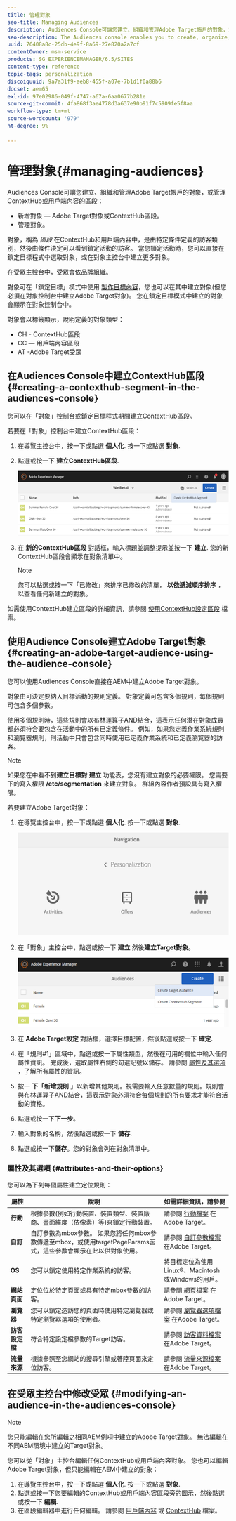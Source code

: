 ```yaml
---
title: 管理對象
seo-title: Managing Audiences
description: Audiences Console可讓您建立、組織和管理Adobe Target帳戶的對象，或管理ContextHub或用戶端內容的區段
seo-description: The Audiences console enables you to create, organize, and manage audiences for your Adobe Target account or manage segments for ContextHub or Client Context
uuid: 76408a8c-25db-4e9f-8a69-27e820a2a7cf
contentOwner: msm-service
products: SG_EXPERIENCEMANAGER/6.5/SITES
content-type: reference
topic-tags: personalization
discoiquuid: 9a7a31f9-aeb8-455f-a07e-7b1d1f0a88b6
docset: aem65
exl-id: 97e02986-049f-4747-a67a-6aa0677b281e
source-git-commit: 4fa868f3ae4778d3a637e90b91f7c5909fe5f8aa
workflow-type: tm+mt
source-wordcount: '979'
ht-degree: 9%

---
```


# 管理對象{#managing-audiences}

Audiences Console可讓您建立、組織和管理Adobe Target帳戶的對象，或管理ContextHub或用戶端內容的區段：

* 新增對象 — Adobe Target對象或ContextHub區段。
* 管理對象。

對象，稱為 *區段* 在ContextHub和用戶端內容中，是由特定條件定義的訪客類別，然後由條件決定可以看到鎖定活動的訪客。 當您鎖定活動時，您可以直接在鎖定目標程式中選取對象，或在對象主控台中建立更多對象。

在受眾主控台中，受眾會依品牌組織。

對象可在「鎖定目標」模式中使用 [製作目標內容](/help/sites-authoring/content-targeting-touch.md)，您也可以在其中建立對象(但您必須在對象控制台中建立Adobe Target對象)。 您在鎖定目標模式中建立的對象會顯示在對象控制台中。

對象會以標籤顯示，說明定義的對象類型：

* CH - ContextHub區段
* CC — 用戶端內容區段
* AT -Adobe Target受眾

## 在Audiences Console中建立ContextHub區段 {#creating-a-contexthub-segment-in-the-audiences-console}

您可以在「對象」控制台或鎖定目標程式期間建立ContextHub區段。

若要在「對象」控制台中建立ContextHub區段：

1. 在導覽主控台中，按一下或點選 **個人化**. 按一下或點選 **對象**.
1. 點選或按一下 **建立ContextHub區段**.

   ![screen-shot_2019-03-05at124034](assets/screen-shot_2019-03-05at124034.png)

1. 在 **新的ContextHub區段** 對話框，輸入標題並調整提示並按一下 **建立**. 您的新ContextHub區段會顯示在對象清單中。

   >[!NOTE]
   >
   >您可以點選或按一下「已修改」來排序已修改的清單， **以依遞減順序排序** ，以查看任何新建立的對象。

如需使用ContextHub建立區段的詳細資訊，請參閱 [使用ContextHub設定區段](/help/sites-administering/segmentation.md) 檔案。

## 使用Audience Console建立Adobe Target對象 {#creating-an-adobe-target-audience-using-the-audience-console}

您可以使用Audiences Console直接在AEM中建立Adobe Target對象。

對象由可決定要納入目標活動的規則定義。 對象定義可包含多個規則，每個規則可包含多個參數。

使用多個規則時，這些規則會以布林運算子AND結合，這表示任何潛在對象成員都必須符合要包含在活動中的所有已定義條件。 例如，如果您定義作業系統規則和瀏覽器規則，則活動中只會包含同時使用已定義作業系統和已定義瀏覽器的訪客。

>[!NOTE]
>
>如果您在中看不到**建立目標對** **建立** 功能表，您沒有建立對象的必要權限。 您需要下的寫入權限 **/etc/segmentation** 來建立對象。 群組內容作者預設具有寫入權限。

若要建立Adobe Target對象：

1. 在導覽主控台中，按一下或點選 **個人化**. 按一下或點選 **對象**.

   ![screen-shot_2019-03-05at124139](assets/screen-shot_2019-03-05at124139.png)

1. 在「對象」主控台中，點選或按一下 **建立** 然後**建立Target對象**。

   ![chlimage_1-168](assets/chlimage_1-168.png)

1. 在 **Adobe Target設定** 對話框，選擇目標配置，然後點選或按一下 **確定**.
1. 在「規則#1」區域中，點選或按一下屬性類型，然後在可用的欄位中輸入任何屬性資訊。 完成後，選取屬性右側的勾選記號以儲存。 請參閱 [屬性及其選項](#attributes-and-their-options) ，了解所有屬性的資訊。
1. 按一 **下「新增規則** 」以新增其他規則。視需要輸入任意數量的規則。規則會與布林運算子AND結合，這表示對象必須符合每個規則的所有要求才能符合活動的資格。
1. 點選或按一下&#x200B;**下一步**。
1. 輸入對象的名稱，然後點選或按一下 **儲存**.
1. 點選或按一下&#x200B;**儲存**。您的對象會列在對象清單中。

### 屬性及其選項 {#attributes-and-their-options}

您可以為下列每個屬性建立定位規則：

| **屬性** | **說明** | **如需詳細資訊，請參閱** |
|---|---|---|
| **行動** | 根據參數(例如行動裝置、裝置類型、裝置廠商、畫面維度（依像素）等)來鎖定行動裝置。 | 請參閱 [行動檔案](https://experienceleague.adobe.com/docs/target/using/audiences/create-audiences/categories-audiences/mobile.html) 在Adobe Target。 |
| **自訂** | 自訂參數為mbox參數。 如果您將任何mbox參數傳遞至mbox，或使用targetPageParams函式，這些參數會顯示在此以供對象使用。 | 請參閱 [自訂參數檔案](https://experienceleague.adobe.com/docs/target/using/audiences/create-audiences/categories-audiences/custom-parameters.html) 在Adobe Target。 |
| **OS** | 您可以鎖定使用特定作業系統的訪客。 | 將目標定位為使用Linux®、Macintosh或Windows的用戶。 |
| **網站頁面** | 定位位於特定頁面或具有特定mbox參數的訪客。 | 請參閱 [網頁檔案](https://experienceleague.adobe.com/docs/target/using/audiences/create-audiences/categories-audiences/site-pages.html) 在Adobe Target。 |
| **瀏覽器** | 您可以鎖定造訪您的頁面時使用特定瀏覽器或特定瀏覽器選項的使用者。 | 請參閱 [瀏覽器選項檔案](https://experienceleague.adobe.com/docs/target/using/audiences/create-audiences/categories-audiences/browser.html?lang=en) 在Adobe Target。 |
| **訪客設定檔** | 符合特定設定檔參數的Target訪客。 | 請參閱 [訪客資料檔案](https://experienceleague.adobe.com/docs/target/using/audiences/visitor-profiles/visitor-profile.html) 在Adobe Target。 |
| **流量來源** | 根據參照至您網站的搜尋引擎或著陸頁面來定位訪客。 | 請參閱 [流量來源檔案](https://experienceleague.adobe.com/docs/target/using/audiences/create-audiences/categories-audiences/traffic-sources.html) 在Adobe Target。 |

## 在受眾主控台中修改受眾 {#modifying-an-audience-in-the-audiences-console}

>[!NOTE]
>
>您只能編輯在您所編輯之相同AEM例項中建立的Adobe Target對象。 無法編輯在不同AEM環境中建立的Target對象。

您可以從「對象」主控台編輯任何ContextHub或用戶端內容對象。 您也可以編輯Adobe Target對象，但只能編輯在AEM中建立的對象：

1. 在導覽主控台中，按一下或點選 **個人化**. 按一下或點選 **對象**.
1. 點選或按一下您要編輯的ContextHub或用戶端內容區段旁的圖示，然後點選或按一下 **編輯**.
1. 在區段編輯器中進行任何編輯。 請參閱 [用戶端內容](/help/sites-administering/campaign-segmentation.md) 或 [ContextHub](/help/sites-developing/ch-configuring.md) 檔案。
